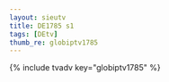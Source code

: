 ```yaml
--- 
layout: sieutv
title: DE1785 s1
tags: [DEtv]
thumb_re: globiptv1785
---
```

{% include tvadv key="globiptv1785" %} 

